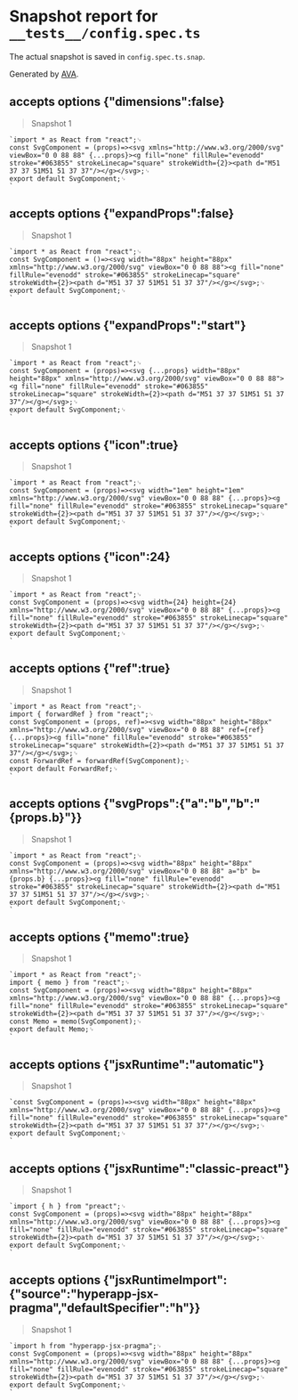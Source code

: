 # Snapshot report for `__tests__/config.spec.ts`

The actual snapshot is saved in `config.spec.ts.snap`.

Generated by [AVA](https://avajs.dev).

## accepts options {"dimensions":false}

> Snapshot 1

    `import * as React from "react";␊
    const SvgComponent = (props)=><svg xmlns="http://www.w3.org/2000/svg" viewBox="0 0 88 88" {...props}><g fill="none" fillRule="evenodd" stroke="#063855" strokeLinecap="square" strokeWidth={2}><path d="M51 37 37 51M51 51 37 37"/></g></svg>;␊
    export default SvgComponent;␊
    `

## accepts options {"expandProps":false}

> Snapshot 1

    `import * as React from "react";␊
    const SvgComponent = ()=><svg width="88px" height="88px" xmlns="http://www.w3.org/2000/svg" viewBox="0 0 88 88"><g fill="none" fillRule="evenodd" stroke="#063855" strokeLinecap="square" strokeWidth={2}><path d="M51 37 37 51M51 51 37 37"/></g></svg>;␊
    export default SvgComponent;␊
    `

## accepts options {"expandProps":"start"}

> Snapshot 1

    `import * as React from "react";␊
    const SvgComponent = (props)=><svg {...props} width="88px" height="88px" xmlns="http://www.w3.org/2000/svg" viewBox="0 0 88 88"><g fill="none" fillRule="evenodd" stroke="#063855" strokeLinecap="square" strokeWidth={2}><path d="M51 37 37 51M51 51 37 37"/></g></svg>;␊
    export default SvgComponent;␊
    `

## accepts options {"icon":true}

> Snapshot 1

    `import * as React from "react";␊
    const SvgComponent = (props)=><svg width="1em" height="1em" xmlns="http://www.w3.org/2000/svg" viewBox="0 0 88 88" {...props}><g fill="none" fillRule="evenodd" stroke="#063855" strokeLinecap="square" strokeWidth={2}><path d="M51 37 37 51M51 51 37 37"/></g></svg>;␊
    export default SvgComponent;␊
    `

## accepts options {"icon":24}

> Snapshot 1

    `import * as React from "react";␊
    const SvgComponent = (props)=><svg width={24} height={24} xmlns="http://www.w3.org/2000/svg" viewBox="0 0 88 88" {...props}><g fill="none" fillRule="evenodd" stroke="#063855" strokeLinecap="square" strokeWidth={2}><path d="M51 37 37 51M51 51 37 37"/></g></svg>;␊
    export default SvgComponent;␊
    `

## accepts options {"ref":true}

> Snapshot 1

    `import * as React from "react";␊
    import { forwardRef } from "react";␊
    const SvgComponent = (props, ref)=><svg width="88px" height="88px" xmlns="http://www.w3.org/2000/svg" viewBox="0 0 88 88" ref={ref} {...props}><g fill="none" fillRule="evenodd" stroke="#063855" strokeLinecap="square" strokeWidth={2}><path d="M51 37 37 51M51 51 37 37"/></g></svg>;␊
    const ForwardRef = forwardRef(SvgComponent);␊
    export default ForwardRef;␊
    `

## accepts options {"svgProps":{"a":"b","b":"{props.b}"}}

> Snapshot 1

    `import * as React from "react";␊
    const SvgComponent = (props)=><svg width="88px" height="88px" xmlns="http://www.w3.org/2000/svg" viewBox="0 0 88 88" a="b" b={props.b} {...props}><g fill="none" fillRule="evenodd" stroke="#063855" strokeLinecap="square" strokeWidth={2}><path d="M51 37 37 51M51 51 37 37"/></g></svg>;␊
    export default SvgComponent;␊
    `

## accepts options {"memo":true}

> Snapshot 1

    `import * as React from "react";␊
    import { memo } from "react";␊
    const SvgComponent = (props)=><svg width="88px" height="88px" xmlns="http://www.w3.org/2000/svg" viewBox="0 0 88 88" {...props}><g fill="none" fillRule="evenodd" stroke="#063855" strokeLinecap="square" strokeWidth={2}><path d="M51 37 37 51M51 51 37 37"/></g></svg>;␊
    const Memo = memo(SvgComponent);␊
    export default Memo;␊
    `

## accepts options {"jsxRuntime":"automatic"}

> Snapshot 1

    `const SvgComponent = (props)=><svg width="88px" height="88px" xmlns="http://www.w3.org/2000/svg" viewBox="0 0 88 88" {...props}><g fill="none" fillRule="evenodd" stroke="#063855" strokeLinecap="square" strokeWidth={2}><path d="M51 37 37 51M51 51 37 37"/></g></svg>;␊
    export default SvgComponent;␊
    `

## accepts options {"jsxRuntime":"classic-preact"}

> Snapshot 1

    `import { h } from "preact";␊
    const SvgComponent = (props)=><svg width="88px" height="88px" xmlns="http://www.w3.org/2000/svg" viewBox="0 0 88 88" {...props}><g fill="none" fillRule="evenodd" stroke="#063855" strokeLinecap="square" strokeWidth={2}><path d="M51 37 37 51M51 51 37 37"/></g></svg>;␊
    export default SvgComponent;␊
    `

## accepts options {"jsxRuntimeImport":{"source":"hyperapp-jsx-pragma","defaultSpecifier":"h"}}

> Snapshot 1

    `import h from "hyperapp-jsx-pragma";␊
    const SvgComponent = (props)=><svg width="88px" height="88px" xmlns="http://www.w3.org/2000/svg" viewBox="0 0 88 88" {...props}><g fill="none" fillRule="evenodd" stroke="#063855" strokeLinecap="square" strokeWidth={2}><path d="M51 37 37 51M51 51 37 37"/></g></svg>;␊
    export default SvgComponent;␊
    `
